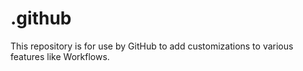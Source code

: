 # .github
This repository is for use by GitHub to add customizations to various features like Workflows.
